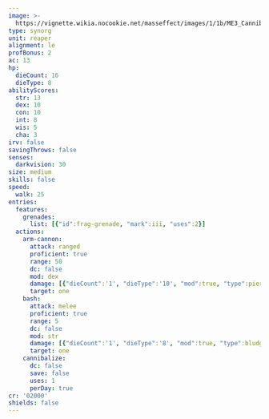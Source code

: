```yaml
---
image: >-
  https://vignette.wikia.nocookie.net/masseffect/images/1/1b/ME3_Cannibal.png/revision/latest/scale-to-width-down/339?cb=20120320020900
type: synorg
unit: reaper
alignment: le
profBonus: 2
ac: 13
hp:
  dieCount: 16
  dieType: 8
abilityScores:
  str: 13
  dex: 10
  con: 10
  int: 8
  wis: 5
  cha: 3
irv: false
savingThrows: false
senses:
  darkvision: 30
size: medium
skills: false
speed:
  walk: 25
entries:
  features:
    grenades:
      list: [{"id":frag-grenade, "mark":iii, "uses":2}]
  actions:
    arm-cannon:
      attack: ranged
      proficient: true
      range: 50
      dc: false
      mod: dex
      damage: [{"dieCount":'1', "dieType":'10', "mod":true, "type":piercing}]
      target: one
    bash:
      attack: melee
      proficient: true
      range: 5
      dc: false
      mod: str
      damage: [{"dieCount":'1', "dieType":'8', "mod":true, "type":bludgeoning}]
      target: one
    cannibalize:
      dc: false
      save: false
      uses: 1
      perDay: true
cr: '02000'
shields: false
---
```

